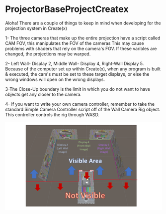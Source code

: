 # ProjectorBaseProjectCreatex

Aloha! 
There are a couple of things to keep in mind when developing for the projection system in Create(x)

1- The three cameras that make up the entire projection have a script called CAM FOV, this manipulates the FOV of the cameras
This may cause problems with shaders that rely on the camera's FOV. If these varibles are changed, the projections may 
be warped.

2- Left Wall- Display 2, Middle Wall- Display 4, Right-Wall Display 5. Because of the computer set up within Create(x), when any program is built & executed, the cam's
must be set to these target displays, or else the wrong windows will open on the wrong displays. 

3-The Close-Up boundary is the limit in which you do not want to have objects get any closer to the camera.

4- If you want to write your own camera controller, remember to take the standard Simple Camera Controller script off of the 
Wall Camera Rig object. This controller controls the rig through WASD. 

![Alt text](/createxinstructions.png?raw=true "Optional Title")
